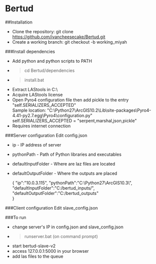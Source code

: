 # Bertud
##Installation 
* Clone the repository: git clone https://github.com/ivancheesecake/Bertud.git
* Create a working branch: git checkout -b working_miyah

###Install dependencies
* Add python and python scripts to PATH 
* >cd Bertud/dependencies
* >install.bat
* Extract LAStools in C:\
* Acquire LAStools license
* Open Pyro4 configuration file then add pickle to the entry "self.SERIALIZERS_ACCEPTED"<br />
	Sample location: "C:\Python27\ArcGIS10.2\Lib\site-packages\Pyro4-4.41-py2.7.egg\Pyro4\configuration.py"<br />
	self.SERIALIZERS_ACCEPTED = "serpent,marshal,json,pickle"
* Requires internet connection

###Server configuration
Edit config.json
* ip - IP address of server
* pythonPath - Path of Python libraries and executables
* defaultInputFolder - Where are laz files are located
* defaultOutputFolder - Where the outputs are placed

    {
    "ip":"10.0.3.115",
    "pythonPath":"C:\\Python27\\ArcGIS10.3\\",
    "defaultInputFolder":"C:/bertud_inputs/",
    "defaultOutputFolder":"C:/bertud_outputs"  
    } 

###Client configuration
Edit slave_config.json


###To run
* change server's IP in config.json and slave_config.json
* >runserver.bat (on command prompt)
* start bertud-slave-v2
* access 127.0.0.1:5000 in your browser
* add las files to the queue
